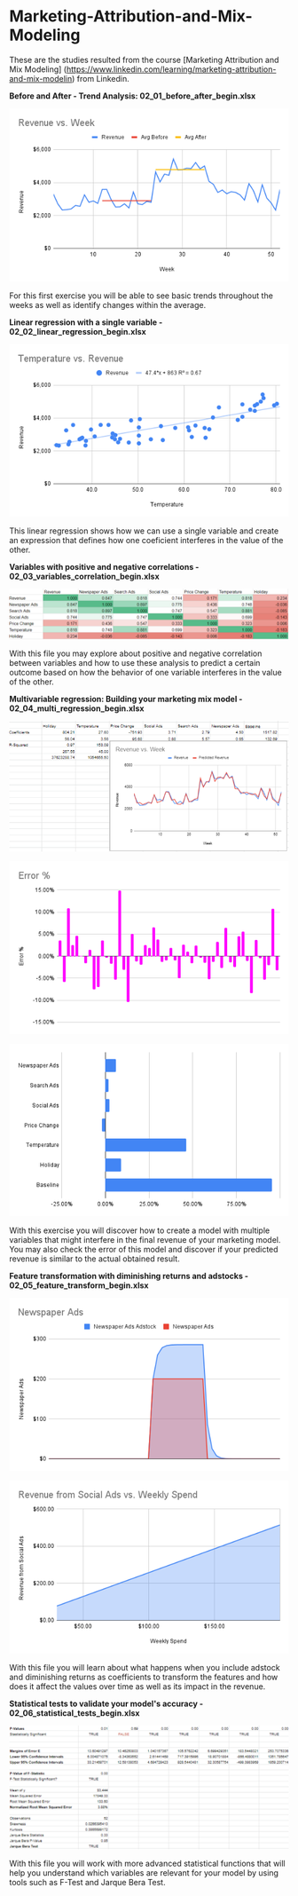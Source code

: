 # Marketing-Attribution-and-Mix-Modeling

These are the studies resulted from the course [Marketing Attribution and Mix Modeling] (https://www.linkedin.com/learning/marketing-attribution-and-mix-modelin) from Linkedin.


**Before and After - Trend Analysis: 02_01_before_after_begin.xlsx**

![Revenue cs. Week](https://github.com/ShellyLeal/Marketing-Attribution-and-Mix-Modeling/blob/main/graphs/Revenue%20vs.%20Week.png)

For this first exercise you will be able to see basic trends throughout the weeks as well as identify changes within the average.

**Linear regression with a single variable - 02_02_linear_regression_begin.xlsx**

![Temperature vs. Revenue](https://github.com/ShellyLeal/Marketing-Attribution-and-Mix-Modeling/blob/main/graphs/Temperature%20vs.%20Revenue.png)

This linear regression shows how we can use a single variable and create an expression that defines how one coeficient interferes in the value of the other.

**Variables with positive and negative correlations - 02_03_variables_correlation_begin.xlsx**

![Correlation](https://github.com/ShellyLeal/Marketing-Attribution-and-Mix-Modeling/blob/main/graphs/Correlation%20.png)

With this file you may explore about positive and negative correlation between variables and how to use these analysis to predict a certain outcome based on how the behavior of one variable interferes in the value of the other.

**Multivariable regression: Building your marketing mix model - 02_04_multi_regression_begin.xlsx**

![Multivariate](https://github.com/ShellyLeal/Marketing-Attribution-and-Mix-Modeling/blob/main/graphs/multivariate.png)

![Error %](https://github.com/ShellyLeal/Marketing-Attribution-and-Mix-Modeling/blob/main/graphs/Error%20%25.png)

![Interference](https://github.com/ShellyLeal/Marketing-Attribution-and-Mix-Modeling/blob/main/graphs/interference.png)

With this exercise you will discover how to create a model with multiple variables that might interfere in the final revenue of your marketing model. You may also check the error of this model and discover if your predicted revenue is similar to the actual obtained result.

**Feature transformation with diminishing returns and adstocks - 02_05_feature_transform_begin.xlsx**

![Newspaper Ads](https://github.com/ShellyLeal/Marketing-Attribution-and-Mix-Modeling/blob/main/graphs/Newspaper%20Ads.png)

![Revenue from Social Ads vs. Weekly Spend](https://github.com/ShellyLeal/Marketing-Attribution-and-Mix-Modeling/blob/main/graphs/Revenue%20from%20Social%20Ads%20vs.%20Weekly%20Spend.png)

With this file you will learn about what happens when you include adstock and diminishing returns as coefficients to transform the features and how does it affect the values over time as well as its impact in the revenue.

**Statistical tests to validate your model's accuracy - 02_06_statistical_tests_begin.xlsx**

![P Value](https://github.com/ShellyLeal/Marketing-Attribution-and-Mix-Modeling/blob/main/graphs/p%20value.png)

With this file you will work with more advanced statistical functions that will help you understand which variables are relevant for your model by using tools such as F-Test and Jarque Bera Test.



